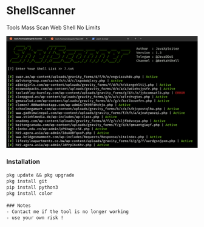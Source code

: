 # ShellScanner
Tools Mass Scan Web Shell No Limits

![screenshot](./ShellScanner.png)


### Installation
```
pkg update && pkg upgrade
pkg install git
pip install python3
pkg install color

### Notes
- Contact me if the tool is no longer working
- use your own risk !
